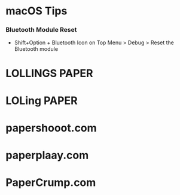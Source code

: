 # macOS Tips



### Bluetooth Module Reset

- Shift+Option + Bluetooth Icon on Top Menu > Debug > Reset the Bluetooth module





# LOLLINGS PAPER

# LOLing PAPER

# papershooot.com

# paperplaay.com

# PaperCrump.com



